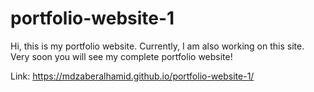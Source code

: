 # portfolio-website-1

Hi, this is my portfolio website. Currently, I am also working on this site. Very soon you will see my complete portfolio website!

Link: 
https://mdzaberalhamid.github.io/portfolio-website-1/
